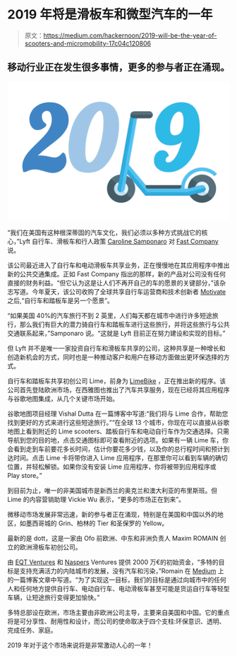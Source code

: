 # 2019 年将是滑板车和微型汽车的一年

> 原文：<https://medium.com/hackernoon/2019-will-be-the-year-of-scooters-and-micromobility-17c04c120806>

## 移动行业正在发生很多事情，更多的参与者正在涌现。

![](img/b6d2f8e155aacc9bf60f6956887a6a01.png)

“我们在美国有这种根深蒂固的汽车文化，我们必须以多种方式挑战它的核心，”Lyft 自行车、滑板车和行人政策 [Caroline Samponaro](https://medium.com/u/832e895153?source=post_page-----17c04c120806--------------------------------) 对 [Fast Company](https://medium.com/u/ada2289350de?source=post_page-----17c04c120806--------------------------------) 说。

该公司最近进入了自行车和电动滑板车共享业务，正在慢慢地在其应用程序中推出新的公共交通集成。正如 Fast Company 指出的那样，新的产品对公司没有任何直接的财务利益。“但它认为这是让人们不再开自己的车的愿景的关键部分，”该杂志写道。今年夏天，该公司收购了全球共享自行车运营商和技术创新者 [Motivate](https://medium.com/u/5ccde33a91d2?source=post_page-----17c04c120806--------------------------------) 之后,“自行车和踏板车是另一个愿景”。

“如果美国 40%的汽车旅行不到 2 英里，人们每天都在城市中进行许多短途旅行，那么我们有巨大的潜力骑自行车和踏板车进行这些旅行，并将这些旅行与公共交通联系起来，”Samponaro 说。“这就是 Lyft 目前正在努力建设和实现的目标。”

但 Lyft 并不是唯一一家投资自行车和滑板车共享的公司，这种共享是一种增长和创造新机会的方式，同时也是一种推动客户和用户在移动方面做出更环保选择的方式。

自行车和踏板车共享初创公司 Lime，前身为 [LimeBike](https://medium.com/u/881e39a1e63a?source=post_page-----17c04c120806--------------------------------) ，正在推出新的程序。该公司首先登陆欧洲市场，在西雅图也推出了汽车共享服务，现在已经将其应用程序与谷歌地图集成，从几个关键市场开始。

谷歌地图项目经理 Vishal Dutta 在一篇博客中写道:“我们将与 Lime 合作，帮助您找到更好的方式来进行这些短途旅行。”“在全球 13 个城市，你现在可以直接从谷歌地图上看到附近的 Lime scooters、踏板自行车和电动自行车作为交通选择。只需导航到您的目的地，点击交通图标即可查看附近的选项。如果有一辆 Lime 车，你会看到走到车前要花多长时间，估计你要花多少钱，以及你的总行程时间和预计到达时间。点击 Lime 卡将带你进入 Lime 应用程序，在那里你可以看到车辆的确切位置，并轻松解锁。如果你没有安装 Lime 应用程序，你将被带到应用程序或 Play store。”

到目前为止，唯一的非美国城市是新西兰的奥克兰和澳大利亚的布里斯班。但 Lime 的内容营销助理 Vickie Wu 表示，“更多的市场正在到来”。

微移动市场发展非常迅速，新的参与者正在涌现，特别是在美国和中国以外的地区，如墨西哥城的 Grin、柏林的 Tier 和圣保罗的 Yellow。

最新的是 dott，这是一家由 Ofo 前欧洲、中东和非洲负责人 Maxim ROMAIN 创立的欧洲滑板车初创公司。

由 [EQT Ventures](https://medium.com/u/48d123c25a82?source=post_page-----17c04c120806--------------------------------) 和 [Naspers](https://medium.com/u/cf616bc16354?source=post_page-----17c04c120806--------------------------------) Ventures 提供 2000 万€的初始资金，“多特的目标是支持充满活力的内陆城市的发展，没有汽车和污染，”Romain 在 [Medium](https://medium.com/u/504c7870fdb6?source=post_page-----17c04c120806--------------------------------) 上的一篇博客文章中写道。“为了实现这一目标，我们的目标是通过向城市中的任何人和任何地方提供自行车、电动自行车、电动滑板车甚至可能是货运自行车等轻型车辆，让短途旅行变得更加愉快。”

多特总部设在欧洲，市场主要由非欧洲公司主导，主要来自美国和中国。它的重点将是可分享性、耐用性和设计，而公司的使命取决于四个支柱:环保意识、透明、完成任务、家庭。

2019 年对于这个市场来说将是非常激动人心的一年！